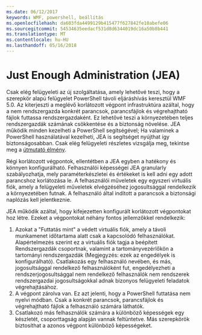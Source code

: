```yaml
---
ms.date: 06/12/2017
keywords: WMF, powershell, beállítás
ms.openlocfilehash: da603fda4499129b415477f627842fe10abefe06
ms.sourcegitcommit: 54534635eedacf531d8d6344019dc16a50b8b441
ms.translationtype: MT
ms.contentlocale: hu-HU
ms.lasthandoff: 05/16/2018
---
```

# <a name="just-enough-administration-jea"></a>Just Enough Administration (JEA)
Csak elég felügyeleti az új szolgáltatása, amely lehetővé teszi, hogy a szerepkör alapú felügyelet PowerShell távoli eljáráshívás keresztül WMF 5.0.  Az kiterjeszti a meglévő korlátozott végpont infrastruktúra azáltal, hogy a nem rendszergazda konkrét parancsok, parancsfájlok és végrehajtható fájlok futtassa rendszergazdaként.  Ez lehetővé teszi a környezetében teljes rendszergazdák számának csökkentése és a biztonság növelése.  JEA működik minden kezelheti a PowerShell segítségével; Ha valaminek a PowerShell használatával kezelheti, JEA is segítséget nyújthat így biztonságosabban.  Csak elég felügyeleti részletes vizsgálja meg, tekintse meg a [útmutató élmény](http://aka.ms/JEA).

Régi korlátozott végpontok, ellentétben a JEA egyben a hatékony és könnyen konfigurálható.  Felhasználói képességei JEA granularly szabályozhatja, mely paraméterkészletei és értékeket is kell adni egy adott parancshoz korlátozása le. A felhasználói műveletek egy egyszeri virtuális fiók, amely a felügyeleti műveletek elvégzéséhez jogosultsággal rendelkezik a környezetében futnak.  A felhasználó által indított a parancsok a biztonsági naplózás kell jelentkeznie.

JEA működik azáltal, hogy kifejezetten konfigurált korlátozott végpontokat hoz létre.  Ezeket a végpontokat néhány fontos jellemzőkkel rendelkezik:

1. Azokat a "Futtatás mint" a védett virtuális fiók, amely a távoli munkamenet időtartama alatt csak a kapcsolódó felhasználókat.  Alapértelmezés szerint ez a virtuális fiók tagja a beépített Rendszergazdák csoportnak, valamint a tartományvezérlőkön a tartományi rendszergazdák (Megjegyzés: ezek az engedélyek is konfigurálható). Csatlakozás egy felhasználó nevében, és más, jogosultsággal rendelkező felhasználóként fut, engedélyezheti a rendszerjogosultsággal nem rendelkező felhasználók nem rendszerek rendszergazdai jogosultságokkal adnak bizonyos felügyeleti feladatok végrehajtásához.
2. A végpont zárolva van.  Ez azt jelenti, hogy a PowerShell futtatása nem nyelvi módban.  Csak a konkrét parancsok, parancsfájlok és végrehajtható fájlok a felhasználó számára láthatók.
3. Csatlakozó más felhasználók számára a különböző képességek egy készletét, csoporttagság alapján vannak feltüntetve.  Más szerepkörök biztosíthat a azonos végpont különböző képességeket.
